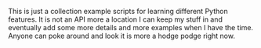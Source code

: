 This is just a collection example scripts for learning different Python features.
It is not an API more a location I can keep my stuff in and eventually 
add some more details and more examples when I have the time.
Anyone can poke around and look it is more a hodge podge right now.

